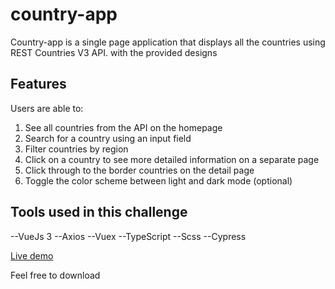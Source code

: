 # country-app

Country-app is a single page application that displays all the countries using REST Countries V3 API. with the provided designs

## Features
   Users are able to:
   
1. See all countries from the API on the homepage
2. Search for a country using an input field
3. Filter countries by region
4. Click on a country to see more detailed information on a separate page
5. Click through to the border countries on the detail page
6. Toggle the color scheme between light and dark mode (optional)


## Tools used in this challenge
 
 --VueJs 3
 --Axios
 --Vuex
 --TypeScript
 --Scss
 --Cypress
 
[Live demo](https://countries.uthmanmuhammad.com/) 


Feel free to download


